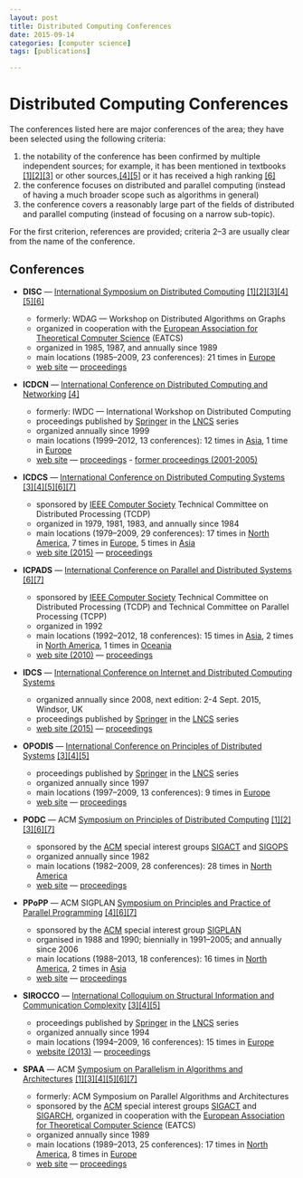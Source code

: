 ```yaml
---
layout: post
title: Distributed Computing Conferences
date: 2015-09-14
categories: [computer science]
tags: [publications]

---
```



# Distributed Computing Conferences 


The conferences listed here are major conferences of the area; they have
been selected using the following criteria:

1.  the notability of the conference has been confirmed by multiple
    independent sources; for example, it has been mentioned in textbooks
    [<span>[</span>1<span>]</span>](https://en.wikipedia.org/wiki/List_of_distributed_computing_conferences#cite_note-lynch-1)[<span>[</span>2<span>]</span>](https://en.wikipedia.org/wiki/List_of_distributed_computing_conferences#cite_note-tel-2)[<span>[</span>3<span>]</span>](https://en.wikipedia.org/wiki/List_of_distributed_computing_conferences#cite_note-georgiou-3)
    or other
    sources,[<span>[</span>4<span>]</span>](https://en.wikipedia.org/wiki/List_of_distributed_computing_conferences#cite_note-podc-mailinglist-4)[<span>[</span>5<span>]</span>](https://en.wikipedia.org/wiki/List_of_distributed_computing_conferences#cite_note-wattenhofer-5)
    or it has received a high ranking
    [<span>[</span>6<span>]</span>](https://en.wikipedia.org/wiki/List_of_distributed_computing_conferences#cite_note-core-6)
2.  the conference focuses on distributed and parallel computing
    (instead of having a much broader scope such as algorithms in
    general)
3.  the conference covers a reasonably large part of the fields of
    distributed and parallel computing (instead of focusing on a narrow
    sub-topic).

For the first criterion, references are provided; criteria 2–3 are
usually clear from the name of the conference.

Conferences
-----

-   **DISC** — [International Symposium on Distributed
    Computing](https://en.wikipedia.org/wiki/International_Symposium_on_Distributed_Computing "International Symposium on Distributed Computing")
    [<span>[</span>1<span>]</span>](https://en.wikipedia.org/wiki/List_of_distributed_computing_conferences#cite_note-lynch-1)[<span>[</span>2<span>]</span>](https://en.wikipedia.org/wiki/List_of_distributed_computing_conferences#cite_note-tel-2)[<span>[</span>3<span>]</span>](https://en.wikipedia.org/wiki/List_of_distributed_computing_conferences#cite_note-georgiou-3)[<span>[</span>4<span>]</span>](https://en.wikipedia.org/wiki/List_of_distributed_computing_conferences#cite_note-podc-mailinglist-4)[<span>[</span>5<span>]</span>](https://en.wikipedia.org/wiki/List_of_distributed_computing_conferences#cite_note-wattenhofer-5)[<span>[</span>6<span>]</span>](https://en.wikipedia.org/wiki/List_of_distributed_computing_conferences#cite_note-core-6)
    -   formerly: WDAG — Workshop on Distributed Algorithms on Graphs
    -   organized in cooperation with the [European Association for
        Theoretical Computer
        Science](/wiki/European_Association_for_Theoretical_Computer_Science "European Association for Theoretical Computer Science")
        (EATCS)
    -   organized in 1985, 1987, and annually since 1989
    -   main locations (1985–2009, 23 conferences): 21 times in
        [Europe](/wiki/Europe "Europe")
    -   [web site](http://www.disc-conference.org/) —
        [proceedings](http://www.informatik.uni-trier.de/~ley/db/conf/wdag/)



-   **ICDCN** — [International Conference on Distributed Computing and
    Networking](https://en.wikipedia.org/w/index.php?title=International_Conference_on_Distributed_Computing_and_Networking&action=edit&redlink=1 "International Conference on Distributed Computing and Networking (page does not exist)")
    [<span>[</span>4<span>]</span>](https://en.wikipedia.org/wiki/List_of_distributed_computing_conferences#cite_note-podc-mailinglist-4)
    -   formerly: IWDC — International Workshop on Distributed Computing
    -   proceedings published by
        [Springer](/wiki/Springer_Science%2BBusiness_Media "Springer Science+Business Media")
        in the
        [LNCS](/wiki/Lecture_Notes_in_Computer_Science "Lecture Notes in Computer Science")
        series
    -   organized annually since 1999
    -   main locations (1999–2012, 13 conferences): 12 times in
        [Asia](/wiki/Asia "Asia"), 1 time in
        [Europe](/wiki/Europe "Europe")
    -   [web site](http://www.icdcn.org/) —
        [proceedings](http://www.informatik.uni-trier.de/~ley/db/conf/icdcn/) -
        [former proceedings
        (2001-2005)](http://www.informatik.uni-trier.de/~ley/db/conf/iwdc/)



-   **ICDCS** — [International Conference on Distributed Computing
    Systems](https://en.wikipedia.org/wiki/International_Conference_on_Distributed_Computing_Systems "International Conference on Distributed Computing Systems")
    [<span>[</span>3<span>]</span>](https://en.wikipedia.org/wiki/List_of_distributed_computing_conferences#cite_note-georgiou-3)[<span>[</span>4<span>]</span>](https://en.wikipedia.org/wiki/List_of_distributed_computing_conferences#cite_note-podc-mailinglist-4)[<span>[</span>5<span>]</span>](https://en.wikipedia.org/wiki/List_of_distributed_computing_conferences#cite_note-wattenhofer-5)[<span>[</span>6<span>]</span>](https://en.wikipedia.org/wiki/List_of_distributed_computing_conferences#cite_note-core-6)[<span>[</span>7<span>]</span>](https://en.wikipedia.org/wiki/List_of_distributed_computing_conferences#cite_note-zaiane-dp-7)
    -   sponsored by [IEEE Computer
        Society](/wiki/IEEE_Computer_Society "IEEE Computer Society")
        Technical Committee on Distributed Processing (TCDP)
    -   organized in 1979, 1981, 1983, and annually since 1984
    -   main locations (1979–2009, 29 conferences): 17 times in [North
        America](/wiki/North_America "North America"), 7 times in
        [Europe](/wiki/Europe "Europe"), 5 times in
        [Asia](/wiki/Asia "Asia")
    -   [web site (2015)](http://icdcs-2015.cse.ohio-state.edu/) —
        [proceedings](http://www.informatik.uni-trier.de/~ley/db/conf/icdcs/)



-   **ICPADS** — [International Conference on Parallel and Distributed
    Systems](https://en.wikipedia.org/wiki/International_Conference_on_Parallel_and_Distributed_Systems "International Conference on Parallel and Distributed Systems")
    [<span>[</span>6<span>]</span>](https://en.wikipedia.org/wiki/List_of_distributed_computing_conferences#cite_note-core-6)[<span>[</span>7<span>]</span>](https://en.wikipedia.org/wiki/List_of_distributed_computing_conferences#cite_note-zaiane-dp-7)
    -   sponsored by [IEEE Computer
        Society](/wiki/IEEE_Computer_Society "IEEE Computer Society")
        Technical Committee on Distributed Processing (TCDP) and
        Technical Committee on Parallel Processing (TCPP)
    -   organized in 1992
    -   main locations (1992–2012, 18 conferences): 15 times in
        [Asia](/wiki/Asia "Asia"), 2 times in [North
        America](/wiki/North_America "North America"), 1 times in
        [Oceania](/wiki/Oceania "Oceania")
    -   [web site (2010)](http://grid.sjtu.edu.cn/icpads10/) —
        [proceedings](http://www.informatik.uni-trier.de/~ley/db/conf/icpads/index.html)



-   **IDCS** — [International Conference on Internet and Distributed
    Computing
    Systems](https://en.wikipedia.org/w/index.php?title=International_Conference_on_Internet_and_Distributed_Computing_Systems&action=edit&redlink=1 "International Conference on Internet and Distributed Computing Systems (page does not exist)")
    -   organized annually since 2008, next edition: 2-4 Sept. 2015,
        Windsor, UK
    -   proceedings published by
        [Springer](/wiki/Springer_Science%2BBusiness_Media "Springer Science+Business Media")
        in the
        [LNCS](/wiki/Lecture_Notes_in_Computer_Science "Lecture Notes in Computer Science")
        series
    -   [web site (2015)](http://idcs2015.reading.ac.uk/) —
        [proceedings](http://www.springer.com/gp/book/9783319116914)



-   **OPODIS** — [International Conference on Principles of Distributed
    Systems](https://en.wikipedia.org/w/index.php?title=International_Conference_on_Principles_of_Distributed_Systems&action=edit&redlink=1 "International Conference on Principles of Distributed Systems (page does not exist)")
    [<span>[</span>3<span>]</span>](https://en.wikipedia.org/wiki/List_of_distributed_computing_conferences#cite_note-georgiou-3)[<span>[</span>4<span>]</span>](https://en.wikipedia.org/wiki/List_of_distributed_computing_conferences#cite_note-podc-mailinglist-4)[<span>[</span>5<span>]</span>](https://en.wikipedia.org/wiki/List_of_distributed_computing_conferences#cite_note-wattenhofer-5)
    -   proceedings published by
        [Springer](/wiki/Springer_Science%2BBusiness_Media "Springer Science+Business Media")
        in the
        [LNCS](/wiki/Lecture_Notes_in_Computer_Science "Lecture Notes in Computer Science")
        series
    -   organized annually since 1997
    -   main locations (1997–2009, 13 conferences): 9 times in
        [Europe](/wiki/Europe "Europe")
    -   [web site](http://www.opodis.net/) —
        [proceedings](http://www.informatik.uni-trier.de/~ley/db/conf/opodis/)



-   **PODC** — ACM [Symposium on Principles of Distributed
    Computing](https://en.wikipedia.org/wiki/Symposium_on_Principles_of_Distributed_Computing "Symposium on Principles of Distributed Computing")
    [<span>[</span>1<span>]</span>](https://en.wikipedia.org/wiki/List_of_distributed_computing_conferences#cite_note-lynch-1)[<span>[</span>2<span>]</span>](https://en.wikipedia.org/wiki/List_of_distributed_computing_conferences#cite_note-tel-2)[<span>[</span>3<span>]</span>](https://en.wikipedia.org/wiki/List_of_distributed_computing_conferences#cite_note-georgiou-3)[<span>[</span>6<span>]</span>](https://en.wikipedia.org/wiki/List_of_distributed_computing_conferences#cite_note-core-6)[<span>[</span>7<span>]</span>](https://en.wikipedia.org/wiki/List_of_distributed_computing_conferences#cite_note-zaiane-dp-7)
    -   sponsored by the
        [ACM](/wiki/Association_for_Computing_Machinery "Association for Computing Machinery")
        special interest groups [SIGACT](/wiki/ACM_SIGACT "ACM SIGACT")
        and
        [SIGOPS](/w/index.php?title=ACM_SIGOPS&action=edit&redlink=1 "ACM SIGOPS (page does not exist)")
    -   organized annually since 1982
    -   main locations (1982–2009, 28 conferences): 28 times in [North
        America](/wiki/North_America "North America")
    -   [web site](http://www.podc.org/) —
        [proceedings](http://www.informatik.uni-trier.de/~ley/db/conf/podc/)



-   **PPoPP** — ACM SIGPLAN [Symposium on Principles and Practice of
    Parallel
    Programming](https://en.wikipedia.org/wiki/Symposium_on_Principles_and_Practice_of_Parallel_Programming "Symposium on Principles and Practice of Parallel Programming")
    [<span>[</span>4<span>]</span>](https://en.wikipedia.org/wiki/List_of_distributed_computing_conferences#cite_note-podc-mailinglist-4)[<span>[</span>6<span>]</span>](https://en.wikipedia.org/wiki/List_of_distributed_computing_conferences#cite_note-core-6)[<span>[</span>7<span>]</span>](https://en.wikipedia.org/wiki/List_of_distributed_computing_conferences#cite_note-zaiane-dp-7)
    -   sponsored by the
        [ACM](/wiki/Association_for_Computing_Machinery "Association for Computing Machinery")
        special interest group
        [SIGPLAN](/wiki/ACM_SIGPLAN "ACM SIGPLAN")
    -   organised in 1988 and 1990; biennially in 1991–2005; and
        annually since 2006
    -   main locations (1988–2013, 18 conferences): 16 times in [North
        America](/wiki/North_America "North America"), 2 times in
        [Asia](/wiki/Asia "Asia")
    -   [web site](http://www.sigplan.org/ppopp.htm) —
        [proceedings](http://www.informatik.uni-trier.de/~ley/db/conf/ppopp/)



-   **SIROCCO** — [International Colloquium on Structural Information
    and Communication
    Complexity](https://en.wikipedia.org/wiki/International_Colloquium_on_Structural_Information_and_Communication_Complexity "International Colloquium on Structural Information and Communication Complexity")
    [<span>[</span>3<span>]</span>](https://en.wikipedia.org/wiki/List_of_distributed_computing_conferences#cite_note-georgiou-3)[<span>[</span>4<span>]</span>](https://en.wikipedia.org/wiki/List_of_distributed_computing_conferences#cite_note-podc-mailinglist-4)[<span>[</span>5<span>]</span>](https://en.wikipedia.org/wiki/List_of_distributed_computing_conferences#cite_note-wattenhofer-5)
    -   proceedings published by
        [Springer](/wiki/Springer_Science%2BBusiness_Media "Springer Science+Business Media")
        in the
        [LNCS](/wiki/Lecture_Notes_in_Computer_Science "Lecture Notes in Computer Science")
        series
    -   organized annually since 1994
    -   main locations (1994–2009, 16 conferences): 15 times in
        [Europe](/wiki/Europe "Europe")
    -   [website (2013)](http://sirocco2013.di.unisa.it) —
        [proceedings](http://www.informatik.uni-trier.de/~ley/db/conf/sirocco/)



-   **SPAA** — ACM [Symposium on Parallelism in Algorithms and
    Architectures](https://en.wikipedia.org/wiki/Symposium_on_Parallelism_in_Algorithms_and_Architectures "Symposium on Parallelism in Algorithms and Architectures")
    [<span>[</span>1<span>]</span>](https://en.wikipedia.org/wiki/List_of_distributed_computing_conferences#cite_note-lynch-1)[<span>[</span>3<span>]</span>](https://en.wikipedia.org/wiki/List_of_distributed_computing_conferences#cite_note-georgiou-3)[<span>[</span>4<span>]</span>](https://en.wikipedia.org/wiki/List_of_distributed_computing_conferences#cite_note-podc-mailinglist-4)[<span>[</span>5<span>]</span>](https://en.wikipedia.org/wiki/List_of_distributed_computing_conferences#cite_note-wattenhofer-5)[<span>[</span>6<span>]</span>](https://en.wikipedia.org/wiki/List_of_distributed_computing_conferences#cite_note-core-6)[<span>[</span>7<span>]</span>](https://en.wikipedia.org/wiki/List_of_distributed_computing_conferences#cite_note-zaiane-dp-7)
    -   formerly: ACM Symposium on Parallel Algorithms and Architectures
    -   sponsored by the
        [ACM](/wiki/Association_for_Computing_Machinery "Association for Computing Machinery")
        special interest groups [SIGACT](/wiki/ACM_SIGACT "ACM SIGACT")
        and
        [SIGARCH](/w/index.php?title=ACM_SIGARCH&action=edit&redlink=1 "ACM SIGARCH (page does not exist)"),
        organized in cooperation with the [European Association for
        Theoretical Computer
        Science](/wiki/European_Association_for_Theoretical_Computer_Science "European Association for Theoretical Computer Science")
        (EATCS)
    -   organized annually since 1989
    -   main locations (1989–2013, 25 conferences): 17 times in [North
        America](/wiki/North_America "North America"), 8 times in
        [Europe](/wiki/Europe "Europe")
    -   [web site](http://www.spaa-conference.org/) —
        [proceedings](http://www.informatik.uni-trier.de/~ley/db/conf/spaa/)

